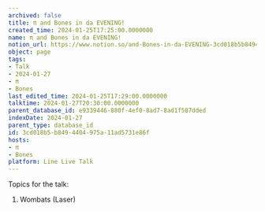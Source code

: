 ```yaml
---
archived: false
title: π and Bones in da EVENING!
created_time: 2024-01-25T17:25:00.0000000
name: π and Bones in da EVENING!
notion_url: https://www.notion.so/and-Bones-in-da-EVENING-3cd018b5b8494404975a11ad5731e86f
object: page
tags:
- Talk
- 2024-01-27
- π
- Bones
last_edited_time: 2024-01-25T17:29:00.0000000
talktime: 2024-01-27T20:30:00.0000000
parent_database_id: e9339446-880f-4ef0-8ad7-8ad1f507dded
indexDate: 2024-01-27
parent_type: database_id
id: 3cd018b5-b849-4404-975a-11ad5731e86f
hosts:
- π
- Bones
platform: Line Live Talk
---
```


Topics for the talk:
1. Wombats (Laser)

























